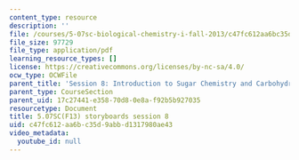 ```yaml
---
content_type: resource
description: ''
file: /courses/5-07sc-biological-chemistry-i-fall-2013/c47fc612aa6bc35d9abbd1317980ae43_sb_session8.pdf
file_size: 97729
file_type: application/pdf
learning_resource_types: []
license: https://creativecommons.org/licenses/by-nc-sa/4.0/
ocw_type: OCWFile
parent_title: 'Session 8: Introduction to Sugar Chemistry and Carbohydrate Catabolism'
parent_type: CourseSection
parent_uid: 17c27441-e358-70d8-0e8a-f92b5b927035
resourcetype: Document
title: 5.07SC(F13) storyboards session 8
uid: c47fc612-aa6b-c35d-9abb-d1317980ae43
video_metadata:
  youtube_id: null
---
```

